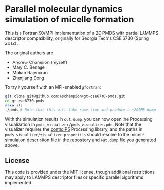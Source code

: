 Parallel molecular dynamics simulation of micelle formation
===============

This is a Fortran 90/MPI implementation of a 2D PMDS with partial LAMMPS descriptor compatibility, originally for Georgia Tech's CSE 6730 (Spring 2012). 

The original authors are
* Andrew Champion (myself)
* Mary C. Benage
* Mohan Rajendran
* Zhenjiang Dong

To try it yourself with an MPI-enabled `gfortran`:

```sh
git clone git@github.com:aschampion/gt-cse6730-pmds.git
cd gt-cse6730-pmds
make all
./pmds # Note that this will take some time and produce a ~200MB dump file
```

With the simulation results in `out.dump`, you can now open the Processing visualization in `pmds_visualizer/pmds_visualizer.pde`. Note that the visualizer requires the [controlP5](http://www.sojamo.de/libraries/controlP5/) Processing library, and the paths in `pmds_visualizer/visualizer.properties` should resolve to the micelle simulation description file in the repository and `out.dump` file you generated above.

## License

This code is provided under the MIT license, though additional restrictions may apply to LAMMPS descriptor files or specific parallel algorithms implemented.